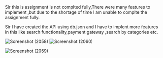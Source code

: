 

Sir this is assignment is not complted fully,There were many features to implement ,but due to the shortage of time I am unable to complte the assignment fully.

Sir I have created the API using db.json and I have to implent more features in this like search functionality,payment gateway ,search by categories etc.


![Screenshot (2058)](https://github.com/Uzerkhan786/Taxn.fi-assignment/assets/90555457/3449abbe-0ebe-43d1-adfb-1c7e49c5f69a)
![Screenshot (2060)](https://github.com/Uzerkhan786/Taxn.fi-assignment/assets/90555457/91e90bee-3d8f-4efa-ae9c-682e792daefa)


![Screenshot (2059)](https://github.com/Uzerkhan786/Taxn.fi-assignment/assets/90555457/16534498-c4a3-43c3-a11c-13c5510b4918)

